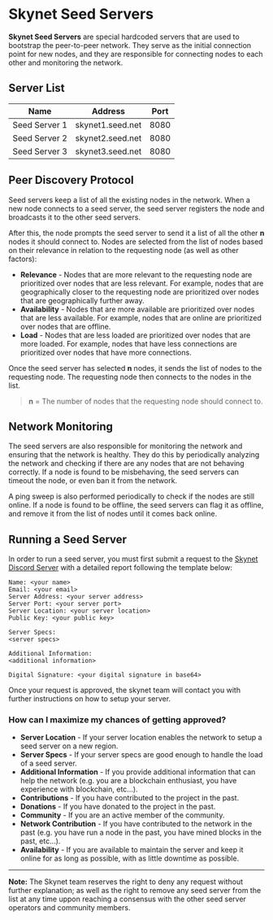 # Skynet Seed Servers

**Skynet Seed Servers** are special hardcoded servers that are used to bootstrap the peer-to-peer network. They serve as the initial connection point for new nodes, and they are responsible for connecting nodes to each other and monitoring the network.

## Server List

| Name | Address | Port |
|------|---------|------|
| Seed Server 1 | skynet1.seed.net | 8080 |
| Seed Server 2 | skynet2.seed.net | 8080 |
| Seed Server 3 | skynet3.seed.net | 8080 |

## Peer Discovery Protocol

Seed servers keep a list of all the existing nodes in the network. When a new node connects to a seed server, the seed server registers the node and broadcasts it to the other seed servers.

After this, the node prompts the seed server to send it a list of all the other **n** nodes it should connect to. Nodes are selected from the list of nodes based on their relevance in relation to the requesting node (as well as other factors):

- **Relevance** - Nodes that are more relevant to the requesting node are prioritized over nodes that are less relevant. For example, nodes that are geographically closer to the requesting node are prioritized over nodes that are geographically further away.
- **Availability** - Nodes that are more available are prioritized over nodes that are less available. For example, nodes that are online are prioritized over nodes that are offline.
- **Load** - Nodes that are less loaded are prioritized over nodes that are more loaded. For example, nodes that have less connections are prioritized over nodes that have more connections.

Once the seed server has selected **n** nodes, it sends the list of nodes to the requesting node. The requesting node then connects to the nodes in the list.

> **n** = The number of nodes that the requesting node should connect to.

## Network Monitoring

The seed servers are also responsible for monitoring the network and ensuring that the network is healthy. They do this by periodically analyzing the network and checking if there are any nodes that are not behaving correctly. If a node is found to be misbehaving, the seed servers can timeout the node, or even ban it from the network.

A ping sweep is also performed periodically to check if the nodes are still online. If a node is found to be offline, the seed servers can flag it as offline, and remove it from the list of nodes until it comes back online.

## Running a Seed Server

In order to run a seed server, you must first submit a request to the [Skynet Discord Server](https://discord.gg/2Yb2V2r) with a detailed report following the template below:

```text
Name: <your name>
Email: <your email>
Server Address: <your server address>
Server Port: <your server port>
Server Location: <your server location>
Public Key: <your public key>

Server Specs:
<server specs>

Additional Information:
<additional information>

Digital Signature: <your digital signature in base64>
```

Once your request is approved, the skynet team will contact you with further instructions on how to setup your server.

### How can I maximize my chances of getting approved?

- **Server Location** - If your server location enables the network to setup a seed server on a new region.
- **Server Specs** - If your server specs are good enough to handle the load of a seed server.
- **Additional Information** - If you provide additional information that can help the network (e.g. you are a blockchain enthusiast, you have experience with blockchain, etc...).
- **Contributions** - If you have contributed to the project in the past.
- **Donations** - If you have donated to the project in the past.
- **Community** - If you are an active member of the community.
- **Network Contribution** - If you have contributed to the network in the past (e.g. you have run a node in the past, you have mined blocks in the past, etc...).
- **Availability** - If you are available to maintain the server and keep it online for as long as possible, with as little downtime as possible.

---

**Note:** The Skynet team reserves the right to deny any request without further explanation; as well as the right to remove any seed server from the list at any time uppon reaching a consensus with the other seed server operators and community members.
